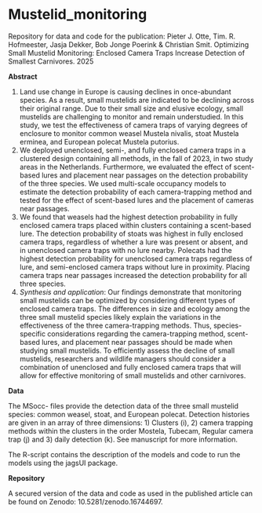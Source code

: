 # Mustelid_monitoring
Repository for data and code for the publication: Pieter J. Otte, Tim. R. Hofmeester, Jasja Dekker, Bob Jonge Poerink & Christian Smit. Optimizing Small Mustelid Monitoring: Enclosed Camera Traps Increase Detection of Smallest Carnivores. 2025

<b>Abstract</b>
1.	 Land use change in Europe is causing declines in once-abundant species. As a result, small mustelids are indicated to be declining across their original range. Due to their small size and elusive ecology, small mustelids are challenging to monitor and remain understudied. In this study, we test the effectiveness of camera traps of varying degrees of enclosure to monitor common weasel Mustela nivalis, stoat Mustela erminea, and European polecat Mustela putorius. 
2.	 We deployed unenclosed, semi-, and fully enclosed camera traps in a clustered design containing all methods, in the fall of 2023, in two study areas in the Netherlands. Furthermore, we evaluated the effect of scent-based lures and placement near passages on the detection probability of the three species. We used multi-scale occupancy models to estimate the detection probability of each camera-trapping method and tested for the effect of scent-based lures and the placement of cameras near passages. 
3.	 We found that weasels had the highest detection probability in fully enclosed camera traps placed within clusters containing a scent-based lure. The detection probability of stoats was highest in fully enclosed camera traps, regardless of whether a lure was present or absent, and in unenclosed camera traps with no lure nearby. Polecats had the highest detection probability for unenclosed camera traps regardless of lure, and semi-enclosed camera traps without lure in proximity. Placing camera traps near passages increased the detection probability for all three species. 
4.	 <i>Synthesis and application</i>: Our findings demonstrate that monitoring small mustelids can be optimized by considering different types of enclosed camera traps. The differences in size and ecology among the three small mustelid species likely explain the variations in the effectiveness of the three camera-trapping methods. Thus, species-specific considerations regarding the camera-trapping method, scent-based lures, and placement near passages should be made when studying small mustelids. To efficiently assess the decline of small mustelids, researchers and wildlife managers should consider a combination of unenclosed and fully enclosed camera traps that will allow for effective monitoring of small mustelids and other carnivores.

<b>Data</b>

The MSocc- files provide the detection data of the three small mustelid species: common weasel, stoat, and European polecat. Detection histories are given in an array of three dimensions: 1) Clusters (i), 2) camera trapping methods within the clusters in the order Mostela, Tubecam, Regular camera trap (j) and 3) daily detection (k). See manuscript for more information.

The R-script contains the description of the models and code to run the models using the jagsUI package.

<b>Repository</b>

A secured version of the data and code as used in the published article can be found on Zenodo: 10.5281/zenodo.16744697.
